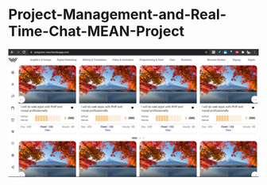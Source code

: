 # Project-Management-and-Real-Time-Chat-MEAN-Project

<img src="https://github.com/inthisar-hamza/Project-Management-and-Real-Time-Chat-MEAN-Project/raw/main/Images/Home1.png"/>

